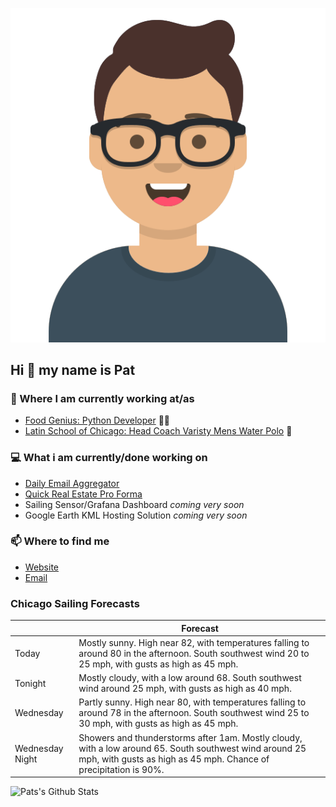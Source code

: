 [![Social banner for p-j-falconer](https://raw.githubusercontent.com/P-J-FALCONER/P-J-FALCONER/master/assets/avataaars.svg)](https://patfalconer.com/)
## Hi :wave: my name is Pat

### 💼 Where I am currently working at/as
- [Food Genius: Python Developer](https://getfoodgenius.com/) 🍔🐍
- [Latin School of Chicago: Head Coach Varisty Mens Water Polo](https://www.latinschool.org/) 🤽


### 💻 What i am currently/done working on
 - [Daily Email Aggregator](https://github.com/P-J-FALCONER/dott_daily_mail)
 - [Quick Real Estate Pro Forma](https://github.com/P-J-FALCONER/henry)
 - Sailing Sensor/Grafana Dashboard *coming very soon*
 - Google Earth KML Hosting Solution *coming very soon*

### 📫 Where to find me
 - [Website](https://patfalconer.com/)
 - [Email](mailto:patrick.j.falconer@gmail.com)


### Chicago Sailing Forecasts
|   | Forecast  |
|---|---|
| Today | Mostly sunny. High near 82, with temperatures falling to around 80 in the afternoon. South southwest wind 20 to 25 mph, with gusts as high as 45 mph. |
| Tonight | Mostly cloudy, with a low around 68. South southwest wind around 25 mph, with gusts as high as 40 mph. |
| Wednesday | Partly sunny. High near 80, with temperatures falling to around 78 in the afternoon. South southwest wind 25 to 30 mph, with gusts as high as 45 mph. |
| Wednesday Night | Showers and thunderstorms after 1am. Mostly cloudy, with a low around 65. South southwest wind around 25 mph, with gusts as high as 45 mph. Chance of precipitation is 90%. |

![Pats's Github Stats](https://github-readme-stats.vercel.app/api?username=p-j-falconer&show_icons=true&theme=radical)
